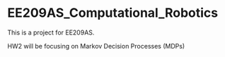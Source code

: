 # EE209AS_Computational_Robotics
This is a project for EE209AS.

HW2 will be focusing on Markov Decision Processes (MDPs)